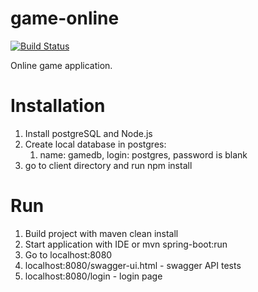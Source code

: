 # game-online
[![Build Status](https://travis-ci.com/lukago/game-online.svg?token=tsv9JMKpCY8piyBJajzn&branch=develop)](https://travis-ci.com/lukago/game-online)

Online game application.

# Installation 
1. Install postgreSQL and Node.js
2. Create local database in postgres:
    1. name: gamedb, login: postgres, password is blank   
3. go to client directory and run npm install

# Run
1. Build project with maven clean install
2. Start application with IDE or mvn spring-boot:run
3. Go to localhost:8080
4. localhost:8080/swagger-ui.html - swagger API tests
5. localhost:8080/login - login page
 